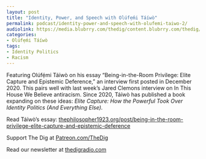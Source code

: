 ```yaml
---
layout: post
title: "Identity, Power, and Speech with Olúfẹ́mi Táíwò"
permalink: podcast/identity-power-and-speech-with-olufemi-taiwo-2/
audiolink: https://media.blubrry.com/thedig/content.blubrry.com/thedig/The_Dig-EP_363-Taiwo.mp3
categories:
- Olúfẹ́mi Táíwò
tags:
- Identity Politics
- Racism
---
```


Featuring Olúfẹ́mi Táíwò on his essay “Being-in-the-Room Privilege: Elite Capture and Epistemic Deference,” an interview first posted in December 2020. This pairs well with last week’s Jared Clemons interview on In This House We Believe antiracism. Since 2020, Táíwò has published a book expanding on these ideas: *Elite Capture: How the Powerful Took Over Identity Politics (And Everything Else).*

Read Táíwò’s essay: [thephilosopher1923.org/post/being-in-the-room-privilege-elite-capture-and-epistemic-deference](http://thephilosopher1923.org/post/being-in-the-room-privilege-elite-capture-and-epistemic-deference)

Support The Dig at [Patreon.com/TheDig](http://Patreon.com/TheDig)

Read our newsletter at [thedigradio.com](http://thedigradio.com)

